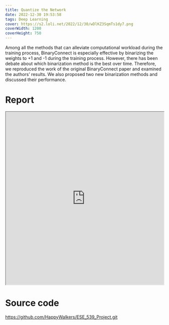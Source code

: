 ```yaml
---
title: Quantize the Network
date: 2022-12-30 19:53:58
tags: Deep Learning
cover: https://s2.loli.net/2022/12/30/wDlKZ3SqmTs1dy7.png
coverWidth: 1200
coverHeight: 750
---
```



Among all the methods that can alleviate computational workload during the training process, BinaryConnect is especially effective by binarizing the weights to +1 and -1 during the training process. However, there has been debate about which binarization method is the best over time. Therefore, we reproduced the work of the original BinaryConnect paper and examined the authors’ results. We also proposed two new binarization methods and discussed their performance.

# Report

<div class="row">
	<iframe src="https://drive.google.com/file/d/1E2kyRiy45Zfvhh-fzp8zqyMHlvHs7nKw/preview" style="width:100%; height:550px"></iframe>
</div>

# Source code

https://github.com/HappyWalkers/ESE_539_Project.git
